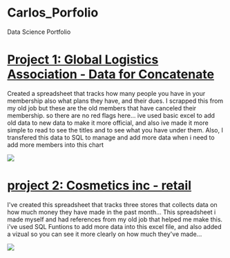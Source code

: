 # Carlos_Porfolio
Data Science Portfolio

# [Project 1: Global Logistics Association - Data for Concatenate](https://github.com/WolfSyn/Carlos_Porfolio)
  Created a spreadsheet that tracks how many people you have in your membership also what plans they have, and their dues. 
  I scrapped this from my old job but these are the old members that have canceled their membership. so there are no red flags here...
  ive used basic excel to add old data to new data to make it more official, and also ive made it more simple to read to see the titles and to see what you have 
  under them. 
  Also, I transfered this data to SQL to manage and add more data when i need to add more members into this chart

![](main/excelimage1.png) 

# [project 2: Cosmetics inc - retail](https://github.com/WolfSyn/Carlos_Porfolio) 
I've created this spreadsheet that tracks three stores that collects data on how much money they have made in the past month...
This spreadsheet i made myself and had references from my old job that helped me make this. 
i've used SQL Funtions to add more data into this excel file, and also added a vizual so you can see it more clearly on how much they've made...

![](main/excelimage2.png)
